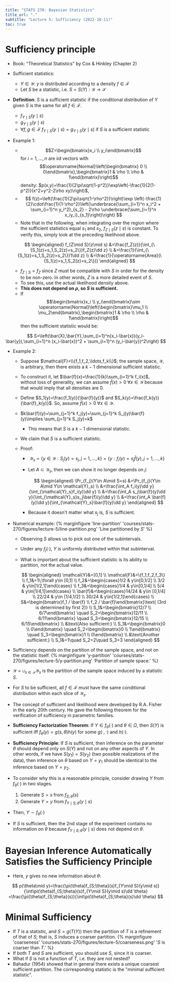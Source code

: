 ```yaml
---
title: "STATS 270: Bayesian Statistics"
title_url: "."
subtitle: "Lecture 5: Sufficiency (2022-10-11)"
toc: true
---
```


# Sufficiency principle

- Book: "Theoretical Statistics" by Cox & Hinkley (Chapter 2)
- Sufficient statistics:
  - $Y\in\mathcal{Y}$: $y$ is distributed according to a density
    $f\in\mathcal{F}$
  - Let $S$ be a statistic, i.e. $S=S(Y): \mathcal{Y}\to\mathcal{S}$
- **Definition**: $S$ is a sufficient statistic if the conditional distribution of $Y$ given
  $S$ is the same for all $f\in\mathcal{F}$.
  - $f_{Y\mid S}(y\mid s)$
  - $g_{Y\mid S}(y\mid s)$
  - $\forall f,g\in\mathcal{F}\;f_{Y\mid S}(y\mid s)=g_{Y\mid S}(y\mid s)$ if
    $S$ is a sufficient statistic
- Example 1:

  - $$Z=\begin{bmatrix}x_i \\ y_i\end{bmatrix}$$ for $i=1,\ldots,n$ are iid
    vectors with $$\operatorname{Normal}\left(\begin{bmatrix} 0 \\
  0\end{bmatrix},\begin{bmatrix}1 & \rho \\ \rho & 1\end{bmatrix}\right)$$ density:
    $p(x,y)=\frac{1}{2\pi\sqrt{1-p^2}}\exp\left(-\frac{1}{2(1-p^2)}(x^2+y^2-2\rho xy)\right)$,
  - $$
    f(z)=\left(\frac{1}{2\pi\sqrt{1-\rho^2}}\right)\exp
    \left(-\frac{1}{2}\cdot\frac{1}{1-\rho^2}\left(\underbrace{\sum_{i=1}^n x_i^2 +
    \sum_{i=1}^n y_i^2}_{s_2} - 2\rho \underbrace{\sum_{i=1}^n x_iy_i}_{s_1}\right)\right)
    $$
  - Note that in the following, when integrating over the region where the
    sufficient statistics equal $s_1$ and $s_2$, $f_{Z\mid S}(z\mid s)$ is constant. To
    verify this, simply look at the preceding likelihood above.

  $$
  \begin{aligned}
  f_{Z\mid S}(z\mid s)
  &=\frac{f_Z(z)}{\int_{\{S_1(z)=s_1,S_2(z)=s_2\}}f_Z(z)\dd z} \\
  &=\frac{1}{\int_{\{S_1(z)=s_1,S_2(z)=s_2\}}1\dd z} \\
  &=\frac{1}{\operatorname{Area}(\{S_1(z)=s_1,S_2(z)=s_2\})}
  \end{aligned}
  $$

  - $f_{Z\mid S}=f_Z$ since $Z$ must be compatible with $S$ in order for the
    density to be non-zero. In other words, $Z$ is a more detailed event of $S$.
  - To see this, use the actual likelihood density above.
  - **This does not depend on $\rho$, so $S$ is sufficient.**
  - If $$\begin{bmatrix}x_i \\ y_i\end{bmatrix}\sim
  \operatorname{Normal}\left(\begin{bmatrix}\mu_1 \\
  \mu_2\end{bmatrix},\begin{bmatrix}1 & \rho \\ \rho & 1\end{bmatrix}\right)$$
    then the sufficient statistic would be:

$$
S=\left(\bar{X},\bar{Y},\sum_{i=1}^n(x_i-\bar{x})(y_i-\bar{y}),\sum_{i=1}^n
(x_i-\bar{x})^2 + \sum_{i=1}^n (y_i-\bar{y})^2\right)
$$

- Example 2:

  - Suppose $\mathcal{F}=\\{f_1,f_2,\ldots,f_k\\}$; the sample space, $\mathcal{Y}$, is arbitrary,
    then there exists a $k-1$ dimensional sufficient statistic.
  - To construct it, let $\bar{f}(x)=\frac{1}{k}\sum_{i=1}^k f_i(x)$, without
    loss of generality, we can assume $\bar{f}(x)>0\;\forall x\in\mathcal{Y}$
    because that would imply that all densities are 0.
  - Define $S_1(y)=\frac{f_1(y)}{\bar{f}(y)}$ and
    $S_k(y)=\frac{f_k(y)}{\bar{f}_k(y)}$. So, assume $\bar{f}(x)>0\;\forall
    x\in\mathcal{Y}$.
  - $k\bar{f}(y)=\sum_{j=1}^k f_j(y)=\sum_{j=1}^k S_j(y)\bar{f}(y)\implies
  \sum_{j=1}^k S_j(y)=k$
    - This means that $S$ is a $k-1$ dimensional statistic.
  - We claim that $S$ is a sufficient statistic.
  - Proof:

    - $$
      \mathcal{Y}_s=\{y\in\mathcal{Y}: S_j(y)=s_j, j=1,\ldots,k\}=\{y:
      f_i(y)=s_j\bar{f}(y), j=1,\ldots,k\}
      $$
    - Let $A\subset\mathcal{Y}_s$, then we can show it no longer depends on
      $j$:

      $$
      \begin{aligned}
        \Pr_{f_j}(Y\in A\mid S=s)
        &=\Pr_{f_j}(Y\in A\mid Y\in \mathcal{Y}_s)
        \\ &=\frac{\int_A f_i(y)\dd y}{\int_{\mathcal{Y}_s}f_i(y)\dd y}
        \\ &=\frac{\int_A s_j\bar{f}(y)\dd y}{\int_{\mathcal{Y}_s}s_j\bar{f}(y)\dd y}
        \\ &=\frac{\int_A \bar{f}(y)\dd y}{\int_{\mathcal{Y}_s}\bar{f}(y)\dd y}
      \end{aligned}
      $$

    - Because it doesn't matter what $s_j$ is, $S$ is sufficient.

- Numerical example:
  {% marginfigure 'line-partition' 'courses/stats-270/figures/lecture-5/line-partition.png' 'Line partitioned by $S$' %}

  - Observing $S$ allows us to pick out one of the subintervals.
  - Under any $f_j(\cdot)$, $Y$ is uniformly distributed within that
    subinterval.
  - What is important about the sufficient statistic is its ability to
    partition, not the actual value.

    $$
    \begin{aligned}
    \mathcal{Y}&=[0,1]
    \\ \mathcal{F}&=\{f_1,f_2,f_3\}
    \\ f_1&=1\;\forall y\in [0,1]
    \\ f_2&=\begin{cases}1/2 & y\in[0,1/2] \\ 3/2 & y\in[1/2,1]\end{cases}
    \\ f_3&=\begin{cases}1/4 & y\in[0,1/4] \\ 5/4 & y\in[1/4,1]\end{cases}
    \\ \bar{f}&=\begin{cases}14/24 & y\in [0,1/4] \\ 22/24 & y\in [1/4,1/2]
    \\ 30/24 & y\in[1/2,1]\end{cases}
    \\ S&=\begin{bmatrix}f_1 / \bar{f} \\ f_2 / \bar{f}\end{bmatrix}\text{ (3rd is
     determined by first 2)}
     \\ S_1&=\begin{bmatrix}12/7 \\ 6/7\end{bmatrix}
     \quad S_2=\begin{bmatrix}12/11 \\ 6/11\end{bmatrix}
     \quad S_3=\begin{bmatrix}12/15 \\ 6/15\end{bmatrix}
     \\ &\text{Also sufficient:}
     \\ S_1&=\begin{bmatrix}0 \\ 0\end{bmatrix}
     \quad S_2=\begin{bmatrix}0 \\ 1\end{bmatrix}
     \quad S_3=\begin{bmatrix}1 \\ 0\end{bmatrix}
     \\ &\text{Another sufficient:}
    \\ S_1&=1\quad S_2=2\quad S_3=3
    \end{aligned}
    $$

- Sufficiency depends on the partition of the sample space, and not on the
  statistic itself.
  {% marginfigure 'y-partition' 'courses/stats-270/figures/lecture-5/y-partition.png'
  'Partition of sample space.' %}
- $\mathcal{Y}=\cup_{s\in\mathcal{S}}\mathcal{Y}_s$ is the partition of the
  sample space induced by a statistic $S$.
- For $S$ to be sufficient, all $f\in\mathcal{F}$ must have the same conditional
  distribution within each slice of $\mathcal{Y}_s$.
- The concept of sufficient and likelihood were developed by R.A. Fisher in the
  early 20th century. He gave the following theorem for the verification of
  sufficiency in parametric families.
- **Sufficiency Factorization Theorem**: If $Y\in f_\theta(\cdot)$ and
  $\theta\in\Omega$, then $S(Y)$ is sufficient iff $f_\theta(y)=g(s,\theta)h(y)$
  for some $g(\cdot,\cdot)$ and $h(\cdot)$.
- **Sufficiency Principle**: If $S$ is sufficient, then inference on the
  parameter $\theta$ should depend only on $S(Y)$ and not on any other aspects
  of $Y$. In other words, if we have $S(y_1)=S(y_2)$ (two possible realizations
  of the data), then inference on $\theta$ based on $Y=y_1$ should be identical to
  the inference based on $Y=y_2$.
- To consider why this is a reasonable principle, consider drawing $Y$ from
  $f_\theta(\cdot)$ in two stages.
  1. Generate $S=s$ from $f_{S;\theta}(s)$
  2. Generate $Y=y$ from $f_{Y\mid S;\theta}(y\mid s)$
- Then, $Y\sim f_\theta(\cdot)$
- If $S$ is sufficient, then the 2nd stage of the experiment contains no
  information on $\theta$ because $f_{Y\mid S;\theta}(y\mid s)$ does not depend
  on $\theta$.

# Bayesian Inference Automatically Satisfies the Sufficiency Principle

- Here, $y$ gives no new information about $\theta$:

$$
p(\theta\mid y)=\frac{\pi(\theta)f_{S;\theta}(s)f_{Y\mid S}(y\mid s)}{\int\pi(\theta)f_{S;\theta}(s)f_{Y\mid S}(y\mid s)\dd \theta}
=\frac{\pi(\theta)f_{S;\theta}(s)}{\int\pi(\theta)f_{S;\theta}(s)\dd \theta}
$$

# Minimal Sufficiency

- If $T$ is a statistic, and $S=g(T(Y))$ then the partition of $T$ is a
  refinement of that of $S$; that is, $S$ induces a coarser partition.
  {% marginfigure 'coarseness' 'courses/stats-270/figures/lecture-5/coarseness.png' '$S$
  is coarser than $T$.' %}
- If both $T$ and $S$ are sufficient, you should use $S$, since it is coarser.
- What if $S$ is not a function of $T$, i.e. they are not nested?
- Bahadur (1954) showed that in general there exists a unique coarsest
  sufficient partition. The corresponding statistic is the "minimal sufficient
  statistic".
